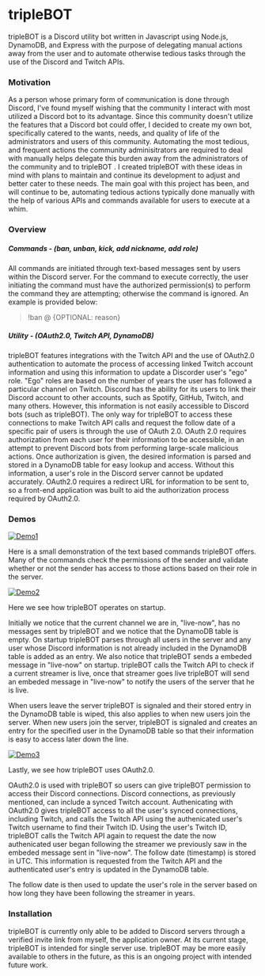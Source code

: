 # tripleBOT

tripleBOT is a Discord utility bot written in Javascript using Node.js, DynamoDB, and Express with the purpose of delegating manual actions away from the user and to automate otherwise tedious tasks through the use of the Discord and Twitch APIs. 

### Motivation

As a person whose primary form of communication is done through Discord, I've found myself wishing that the community I interact with most utilized a Discord bot to its advantage. Since this community doesn't utilize the features that a Discord bot could offer, I decided to create my own bot, specifically catered to the wants, needs, and quality of life of the administrators and users of this community. Automating the most tedious, and frequent actions the community adminisitrators are required to deal with manually helps delegate this burden away from the administrators of the community and to tripleBOT . I created tripleBOT with these ideas in mind with plans to maintain and continue its development to adjust and better cater to these needs. The main goal with this project has been, and will continue to be, automating tedious actions typically done manually with the help of various APIs and commands available for users to execute at a whim.

### Overview 

##### Commands - <em>(ban, unban, kick, add nickname, add role)</em> 

All commands are initiated through text-based messages sent by users within the Discord server. For the command to execute correctly, the user initiating the command must have the authorized permission(s) to perform the command they are attempting; otherwise the command is ignored.  An example is provided below:

> !ban @<USER> {OPTIONAL: reason}

##### Utility - <em>(OAuth2.0, Twitch API, DynamoDB)</em>

tripleBOT features integrations with the Twitch API and the use of OAuth2.0 authentication to automate the process of accessing linked Twitch account information and using this information to update a Discorder user's "ego" role. "Ego" roles are based on the number of years the user has followed a particular channel on Twitch. Discord has the ability for its users to link their Discord account to other accounts, such as Spotify, GitHub, Twitch, and many others. However, this information is not easily accessible to Discord bots (such as tripleBOT). The only way for tripleBOT to access these connections to make Twitch API calls and request the follow date of a specific pair of users is through the use of OAuth 2.0. OAuth 2.0 requires authorization from each user for their information to be accessible, in an attempt to prevent Discord bots from performing large-scale malicious actions. Once authorization is given, the desired information is parsed and stored in a DynamoDB table for easy lookup and access. Without this information, a user's role in the Discord server cannot be updated accurately. OAuth2.0 requires a redirect URL for information to be sent to, so a front-end application was built to aid the authorization process required by OAuth2.0.  

### Demos

[![Demo1](http://img.youtube.com/vi/kw3hsDrF8d4/0.jpg)](http://www.youtube.com/watch?v=kw3hsDrF8d4 "Demo1")



Here is a small demonstration of the text based commands tripleBOT offers. Many of the commands check the permissions of the sender and validate whether or not the sender has access to those actions based on their role in the server. 

[![Demo2](http://img.youtube.com/vi/Cxc345X7tDI/0.jpg)](http://www.youtube.com/watch?v=Cxc345X7tDI "Demo2")

Here we see how tripleBOT operates on startup. 

Initially we notice that the current channel we are in, "live-now", has no messages sent by tripleBOT and we notice that the DynamoDB table is empty. On startup tripleBOT parses through all users in the server and any user whose Discord information is not already included in the DynamoDB table is added as an entry. We also notice that tripleBOT sends a embeded message in "live-now" on startup. tripleBOT calls the Twitch API to check if a current streamer is live, once that streamer goes live tripleBOT will send an embeded message in "live-now" to notify the users of the server that he is live. 

When users leave the server tripleBOT is signaled and their stored entry in the DynamoDB table is wiped, this also applies to when new users join the server. When new users join the server, tripleBOT is signaled and creates an entry for the specified user in the DynamoDB table so that their information is easy to access later down the line. 

[![Demo3](http://img.youtube.com/vi/CYegnu_B7c0/0.jpg)](http://www.youtube.com/watch?v=CYegnu_B7c0 "Demo3")

Lastly, we see how tripleBOT uses OAuth2.0.

OAuth2.0 is used with tripleBOT so users can give tripleBOT permission to access their Discord connections. Discord connections, as previously mentioned, can include a synced Twitch account. Authenicating with OAuth2.0 gives tripleBOT access to all the user's synced connections, including Twitch, and calls the Twitch API using the authenicated user's Twitch username to find their Twitch ID. Using the user's Twitch ID, tripleBOT calls the Twitch API again to request the date the now authenicated user began following the streamer we previously saw in the embeded message sent in "live-now". The follow date (timestamp) is stored in UTC. This information is requested from the Twitch API and the authenticated user's entry is updated in the DynamoDB table. 

The follow date is then used to update the user's role in the server based on how long they have been following the streamer in years. 

### Installation

tripleBOT is currently only able to be added to Discord servers through a verified invite link from myself, the application owner. At its current stage, tripleBOT is intended for single server use. tripleBOT may be more easily available to others in the future, as this is an ongoing project with intended future work.



 

